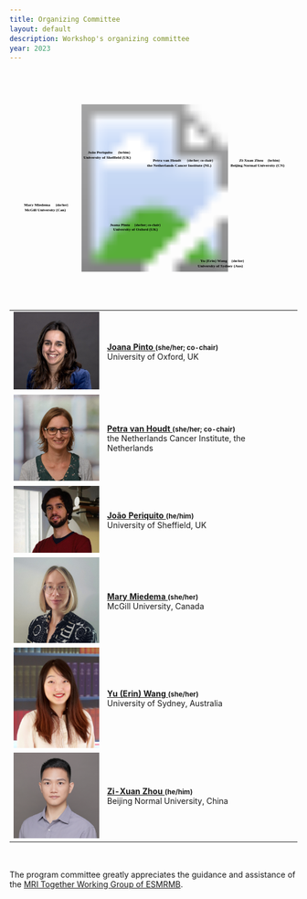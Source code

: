 ```yaml
---
title: Organizing Committee
layout: default
description: Workshop's organizing committee
year: 2023
--- 
```


<div id="committee_svg">
<svg width="1000" height="800">
<?xml version="1.0" encoding="utf-8"?>
<!-- Generator: Adobe Illustrator 23.1.1, SVG Export Plug-In . SVG Version: 6.00 Build 0)  -->
<svg version="1.1" id="Layer_1" xmlns="http://www.w3.org/2000/svg" xmlns:xlink="http://www.w3.org/1999/xlink" x="0px" y="0px"
     viewBox="0 0 875.1 692.8" style="enable-background:new 0 0 875.1 692.8;" xml:space="preserve">
<style type="text/css">
    .st0{fill:none;}
    .st1{font-family:'Arial-BoldMT';}
    .st2{font-size:12px;}
    .st3{font-size:10px;}
    .st4{fill:none;stroke:#009999;stroke-width:1.5;stroke-miterlimit:10;}
    .st5{fill:#009999;}
</style>
<image style="overflow:visible;" width="1886" height="1018" xlink:href="images/committee/committee.png"  transform="matrix(0.5 0 0 0.5 -30 100)">
</image>
<a xlink:href="https://www.linkedin.com/in/joanacspinto/" >
    <text transform="matrix(1 0 0 1 305 470)" class="st1 st2" font-weight="bold">Joana Pinto </text>
    <text transform="matrix(1 0 0 1 380 470)" class="st1 st3" font-weight="bold">(she/her; co-chair)</text>
    <text transform="matrix(1 0 0 1 315 485)" class="st1 st2" font-weight="bold">University of Oxford (UK)</text>
</a>
<a xlink:href="https://www.linkedin.com/in/petra-van-houdt-a7612510/" >
    <text transform="matrix(1 0 0 1 436 275)" class="st1 st2" font-weight="bold">Petra van Houdt </text>
    <text transform="matrix(1 0 0 1 540 275)" class="st1 st3" font-weight="bold">(she/her; co-chair)</text>
    <text transform="matrix(1 0 0 1 418 290)" class="st1 st2" font-weight="bold">the Netherlands Cancer Institute (NL)</text>
</a>
<a xlink:href="https://www.linkedin.com/in/joao-periquito/" >
    <text transform="matrix(1 0 0 1 238 250)" class="st1 st2" font-weight="bold">Jo&#227;o Periquito </text>
    <text transform="matrix(1 0 0 1 330 250)" class="st1 st3" font-weight="bold">(he/him)</text>
    <text transform="matrix(1 0 0 1 225 265)" class="st1 st2" font-weight="bold">University of Sheffield (UK)</text>
</a>
<a xlink:href="https://www.linkedin.com/in/marymiedema/" >
    <text transform="matrix(1 0 0 1 44 410)" class="st1 st2" font-weight="bold">Mary Miedema </text>
    <text transform="matrix(1 0 0 1 140 410)" class="st1 st3" font-weight="bold">(she/her)</text>
    <text transform="matrix(1 0 0 1 46 425)" class="st1 st2" font-weight="bold">McGill University (Can)</text>
</a>
<a xlink:href="https://www.linkedin.com/in/erin-yufeng-wang/" >
    <text transform="matrix(1 0 0 1 580 580)" class="st1 st2" font-weight="bold">Yu (Erin) Wang </text>
    <text transform="matrix(1 0 0 1 675 580)" class="st1 st3" font-weight="bold">(she/her)</text>
    <text transform="matrix(1 0 0 1 572 595)" class="st1 st2" font-weight="bold">University of Sydney (Aus)</text>
</a>
<a xlink:href="https://orcid.org/0000-0002-9894-7934" >
    <text transform="matrix(1 0 0 1 698 275)" class="st1 st2" font-weight="bold">Zi-Xuan Zhou </text>
    <text transform="matrix(1 0 0 1 785 275)" class="st1 st3" font-weight="bold">(he/him)</text>
    <text transform="matrix(1 0 0 1 672 290)" class="st1 st2" font-weight="bold">Beijing Normal University (CN)</text>
</a>
</svg>
</svg>
</div>

<div id="committee_table">
<table style="width:100%">
<tbody>
<tr>
    <td><img src="images/committee/JoanaPinto.jpeg" width=150px></td>
    <td><strong><a href="https://www.linkedin.com/in/joanacspinto/">Joana Pinto <a style="font-size: smaller;">(she/her; co-chair)</a></a></strong><br> University of Oxford, UK</td>
</tr>
<tr>
<td><img src="images/committee/PetravanHoudt.jpg" width=150px></td>
<td><strong><a href="https://www.linkedin.com/in/petra-van-houdt-a7612510/">Petra van Houdt <a style="font-size: smaller;">(she/her; co-chair)</a></a></strong><br> the Netherlands Cancer Institute, the Netherlands</td>
</tr>
<tr>
    <td><img src="images/committee/JoaoPeriquito.jpg" width=150px></td>
    <td><strong><a href="https://www.linkedin.com/in/joao-periquito/">Jo&#227;o Periquito <a style="font-size: smaller;">(he/him)</a></a></strong><br> University of Sheffield, UK</td>
</tr>
<tr>
    <td><img src="images/committee/MaryMiedema.jpg" width=150px></td>
    <td><strong><a href="https://www.linkedin.com/in/marymiedema/">Mary Miedema <a style="font-size: smaller;">(she/her)</a></a></strong><br> McGill University, Canada</td>
</tr>
<tr>
    <td><img src="images/committee/ErinWang.jpg" width=150px></td>
    <td><strong><a href="https://www.linkedin.com/in/erin-yufeng-wang/">Yu (Erin) Wang <a style="font-size: smaller;">(she/her)</a></a></strong><br> University of Sydney, Australia</td>
</tr>
<tr>
    <td><img src="images/committee/ZiXuanZhou.jpg" width=150px></td>
    <td><strong><a href="https://orcid.org/0000-0002-9894-7934">Zi-Xuan Zhou <a style="font-size: smaller;">(he/him)</a></a></strong><br> Beijing Normal University, China</td>

</tr>
</tbody>
</table>
</div>

<p>
 <br><br>
 The program committee greatly appreciates the guidance and assistance of the <a href="https://www.esmrmb.org/working-groups/">MRI Together Working Group of ESMRMB</a>.
</p>

